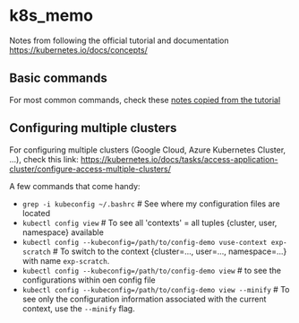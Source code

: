 # k8s_memo
Notes from following the official tutorial and documentation https://kubernetes.io/docs/concepts/

## Basic commands

For most common commands, check these [notes copied from the tutorial](./commands.md)


## Configuring multiple clusters

For configuring multiple clusters (Google Cloud, Azure Kubernetes Cluster, ...), check this link: https://kubernetes.io/docs/tasks/access-application-cluster/configure-access-multiple-clusters/

A few commands that come handy:

* `grep -i kubeconfig ~/.bashrc`  # See where my configuration files are located
* `kubectl config view`  # To see all 'contexts' = all tuples {cluster, user, namespace} available
* `kubectl config --kubeconfig=/path/to/config-demo vuse-context exp-scratch` # To switch to the context {cluster=..., user=..., namespace=...} with name `exp-scratch`.
* `kubectl config --kubeconfig=/path/to/config-demo view`  # to see the configurations within oen config file
* `kubectl config --kubeconfig=/path/to/config-demo view --minify`  # To see only the configuration information associated with the current context, use the `--minify` flag.